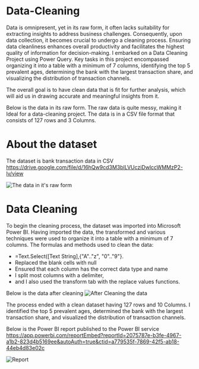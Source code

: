 # Data-Cleaning

Data is omnipresent, yet in its raw form, it often lacks suitability for extracting insights to address business challenges. Consequently, upon data collection, it becomes crucial to undergo a cleaning process. Ensuring data cleanliness enhances overall productivity and facilitates the highest quality of information for decision-making. I embarked on a Data Cleaning Project using Power Query. Key tasks in this project encompassed organizing it into a table with a minimum of 7 columns, identifying the top 5 prevalent ages, determining the bank with the largest transaction share, and visualizing the distribution of transaction channels.

The overall goal is to have clean data that is fit for further analysis, which will aid us in drawing accurate and meaningful insights from it.

Below is the data in its raw form. The raw data is quite messy, making it Ideal for a data-cleaning project. The data is in a CSV file format that consists of 127 rows and 3 Columns.

# About the dataset
The dataset is bank transaction data in CSV https://drive.google.com/file/d/16hQw9cd3M3blLVUcziDwlccWMMzP2-lv/view

![The data in it's raw form](https://github.com/adeagbaje/Data-Cleaning/assets/65424574/7414ac3a-2d0a-40c3-9152-e9a7e1d5a98b)


# Data Cleaning
To begin the cleaning process, the dataset was imported into Microsoft Power BI. Having imported the data, the transformed and various techniques were used to organize it into a table with a minimum of 7 columns. The formulas and methods used to clean the data:

- =Text.Select([Text String],{"A".."z", "0".."9"}.
- Replaced the blank cells with null
- Ensured that each column has the correct data type and name
- I split most columns with a delimiter,
- and I also used the transform tab with the replace values functions.

Below is the data after cleaning
![After Cleaning the data](https://github.com/adeagbaje/Data-Cleaning/assets/65424574/e841a240-5c81-4ba1-8ae8-a1483502110f)

The process ended with a clean dataset having 127 rows and 10 Columns. I identified the top 5 prevalent ages, determined the bank with the largest transaction share, and visualized the distribution of transaction channels.

Below is the Power BI report published to the Power BI service https://app.powerbi.com/reportEmbed?reportId=2075787e-b3fe-4967-a1b2-823d4b5169ee&autoAuth=true&ctid=a779535f-7869-42f5-ab18-44eb4d83e02c

![Report](https://github.com/adeagbaje/Data-Cleaning/assets/65424574/22ca153f-9864-486f-b691-423ca4fde46b)




